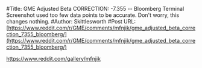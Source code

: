 #Title: GME Adjusted Beta CORRECTION: -7.355 -- Bloomberg Terminal Screenshot used too few data points to be accurate. Don't worry, this changes nothing.
#Author: Skittlesworth
#Post URL: [https://www.reddit.com/r/GME/comments/mfnjik/gme_adjusted_beta_correction_7355_bloomberg/](https://www.reddit.com/r/GME/comments/mfnjik/gme_adjusted_beta_correction_7355_bloomberg/)


https://www.reddit.com/gallery/mfnjik